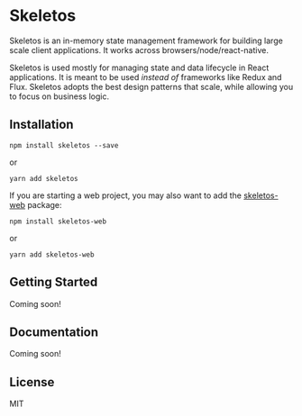 # Skeletos 

Skeletos is an in-memory state management framework for building large scale client applications. It works across 
browsers/node/react-native.

Skeletos is used mostly for managing state and data lifecycle in React applications. It is meant to be used 
*instead of* frameworks like Redux and Flux. Skeletos adopts the best design patterns that scale, while allowing you to
focus on business logic.

## Installation

`npm install skeletos --save`

or 

`yarn add skeletos`

If you are starting a web project, you may also want to add the 
[skeletos-web](https://www.npmjs.com/package/skeletos-web) package:

`npm install skeletos-web`

or 

`yarn add skeletos-web`

## Getting Started

Coming soon!

## Documentation

Coming soon!

## License

MIT